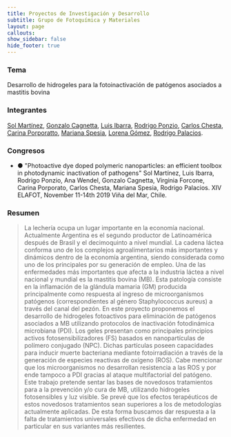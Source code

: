 ```yaml
---
title: Proyectos de Investigación y Desarrollo
subtitle: Grupo de Fotoquímica y Materiales
layout: page
callouts:
show_sidebar: false
hide_footer: true
---
```


### Tema
Desarrollo de hidrogeles para la fotoinactivación de patógenos asociados a mastitis bovina

### Integrantes
[Sol Martínez](/martinez), [Gonzalo Cagnetta](/cagnetta), [Luis Ibarra](/ibarra), [Rodrigo Ponzio](/ponzio), [Carlos Chesta](/chesta), [Carina Porporatto](/porporato), [Mariana Spesia](/spesia), [Lorena Gómez](/gomez), [Rodrigo Palacios](/palacios).

### Congresos
- ●	"Photoactive dye doped polymeric nanoparticles: an efficient toolbox in photodynamic inactivation of pathogens" Sol Martínez, Luis Ibarra, Rodrigo Ponzio, Ana Wendel, Gonzalo Cagnetta, Virginia Forcone, Carina Porporato, Carlos Chesta, Mariana Spesia, Rodrigo Palacios. XIV ELAFOT, November 11-14th 2019 Viña del Mar, Chile.

### Resumen
> La lechería ocupa un lugar importante en la economía nacional. Actualmente Argentina es el segundo productor de Latinoamérica después de Brasil y el decimoquinto a nivel mundial. La cadena láctea conforma uno de los complejos agroalimentarios más importantes y dinámicos dentro de la economía argentina, siendo considerada como uno de los principales por su generación de empleo. Una de las enfermedades más importantes que afecta a la industria láctea a nivel nacional y mundial es la mastitis bovina (MB). Esta patología consiste en la inflamación de la glándula mamaria (GM) producida principalmente como respuesta al ingreso de microorganismos patógenos (correspondientes al género Staphylococcus aureus) a través del canal del pezón. 
En este proyecto proponemos el desarrollo de hidrogeles fotoactivos para eliminación de patógenos asociados a MB utilizando protocolos de inactivación fotodinámica microbiana (PDI). Los geles presentan como principales principios activos fotosensibilizadores (FS) basados en nanopartículas de polímero conjugado (NPC). Dichas partículas poseen capacidades para inducir muerte bacteriana mediante fotoirradiación a través de la generación de especies reactivas de oxígeno (ROS). Cabe mencionar que los microorganismos no desarrollan resistencia a las ROS y por ende tampoco a PDI gracias al ataque multifactorial del patógeno. 
Este trabajo pretende sentar las bases de novedosos tratamientos para a la prevención y/o cura de MB, utilizando hidrogeles fotosensibles y luz visible. Se prevé que los efectos terapéuticos de estos novedosos tratamientos sean superiores a los de metodologías actualmente aplicadas. De esta forma buscamos dar respuesta a la falta de tratamientos universales efectivos de dicha enfermedad en particular en sus variantes más resilientes.

